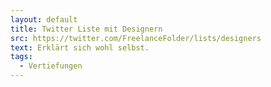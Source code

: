 ```yaml
---
layout: default
title: Twitter Liste mit Designern
src: https://twitter.com/FreelanceFolder/lists/designers
text: Erklärt sich wohl selbst.
tags:
  - Vertiefungen
---
```

